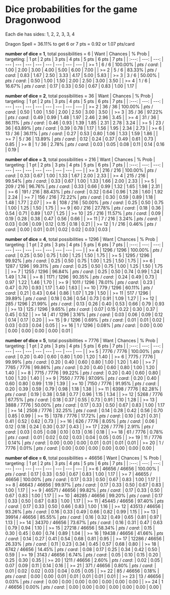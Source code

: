 # Dice probabilities for the game Dragonwood

Each die has sides: 1, 2, 2, 3, 3, 4

Dragon Spell = 36.11% to get 6 or 7 pts = 0.92 or 1.07 pts/card

**number of dice = 1**, total possibilities = 6
| Want | Chances | % Prob | targeting: | 1 pt | 2 pts | 3 pts | 4 pts | 5 pts | 6 pts | 7 pts |
| :---: | ---: | ---: | --- | --- | --- | --- | --- | --- | --- | --- |
| >= 1  | 6 / 6 | 100.00% | *pts* / *card*: | 1.00 | 2.00 | 3.00 | 4.00 | 5.00 | 6.00 | 7.00 |
| >= 2  | 5 / 6 | 83.33% | *pts* / *card*: | 0.83 | 1.67 | 2.50 | 3.33 | 4.17 | 5.00 | 5.83 |
| >= 3  | 3 / 6 | 50.00% | *pts* / *card*: | 0.50 | 1.00 | 1.50 | 2.00 | 2.50 | 3.00 | 3.50 |
| >= 4  | 1 / 6 | 16.67% | *pts* / *card*: | 0.17 | 0.33 | 0.50 | 0.67 | 0.83 | 1.00 | 1.17 |

**number of dice = 2**, total possibilities = 36
| Want | Chances | % Prob | targeting: | 1 pt | 2 pts | 3 pts | 4 pts | 5 pts | 6 pts | 7 pts |
| :---: | ---: | ---: | --- | --- | --- | --- | --- | --- | --- | --- |
| >= 2  | 36 / 36 | 100.00% | *pts* / *card*: | 0.50 | 1.00 | 1.50 | 2.00 | 2.50 | 3.00 | 3.50 |
| >= 3  | 35 / 36 | 97.22% | *pts* / *card*: | 0.49 | 0.99 | 1.48 | 1.97 | 2.46 | 2.96 | 3.45 |
| >= 4  | 31 / 36 | 86.11% | *pts* / *card*: | 0.46 | 0.93 | 1.39 | 1.85 | 2.31 | 2.78 | 3.24 |
| >= 5  | 23 / 36 | 63.89% | *pts* / *card*: | 0.39 | 0.78 | 1.17 | 1.56 | 1.95 | 2.34 | 2.73 |
| >= 6  | 13 / 36 | 36.11% | *pts* / *card*: | 0.27 | 0.53 | 0.80 | 1.06 | 1.33 | 1.59 | 1.86 |
| >= 7  |  5 / 36 | 13.89% | *pts* / *card*: | 0.12 | 0.24 | 0.37 | 0.49 | 0.61 | 0.73 | 0.85 |
| >= 8  |  1 / 36 | 2.78% | *pts* / *card*: | 0.03 | 0.05 | 0.08 | 0.11 | 0.14 | 0.16 | 0.19 |

**number of dice = 3**, total possibilities = 216
| Want | Chances | % Prob | targeting: | 1 pt | 2 pts | 3 pts | 4 pts | 5 pts | 6 pts | 7 pts |
| :---: | ---: | ---: | --- | --- | --- | --- | --- | --- | --- | --- |
| >= 3  | 216 / 216 | 100.00% | *pts* / *card*: | 0.33 | 0.67 | 1.00 | 1.33 | 1.67 | 2.00 | 2.33 |
| >= 4  | 215 / 216 | 99.54% | *pts* / *card*: | 0.33 | 0.67 | 1.00 | 1.33 | 1.66 | 2.00 | 2.33 |
| >= 5  | 209 / 216 | 96.76% | *pts* / *card*: | 0.33 | 0.66 | 0.99 | 1.32 | 1.65 | 1.98 | 2.31 |
| >= 6  | 191 / 216 | 88.43% | *pts* / *card*: | 0.32 | 0.64 | 0.96 | 1.28 | 1.60 | 1.92 | 2.24 |
| >= 7  | 156 / 216 | 72.22% | *pts* / *card*: | 0.30 | 0.59 | 0.89 | 1.18 | 1.48 | 1.77 | 2.07 |
| >= 8  | 108 / 216 | 50.00% | *pts* / *card*: | 0.25 | 0.50 | 0.75 | 1.00 | 1.25 | 1.50 | 1.75 |
| >= 9  |  60 / 216 | 27.78% | *pts* / *card*: | 0.18 | 0.36 | 0.54 | 0.71 | 0.89 | 1.07 | 1.25 |
| >= 10 |  25 / 216 | 11.57% | *pts* / *card*: | 0.09 | 0.19 | 0.28 | 0.38 | 0.47 | 0.56 | 0.66 |
| >= 11 |   7 / 216 | 3.24% | *pts* / *card*: | 0.03 | 0.06 | 0.09 | 0.12 | 0.15 | 0.18 | 0.21 |
| >= 12 |   1 / 216 | 0.46% | *pts* / *card*: | 0.00 | 0.01 | 0.01 | 0.02 | 0.02 | 0.03 | 0.03 |

**number of dice = 4**, total possibilities = 1296
| Want | Chances | % Prob | targeting: | 1 pt | 2 pts | 3 pts | 4 pts | 5 pts | 6 pts | 7 pts |
| :---: | ---: | ---: | --- | --- | --- | --- | --- | --- | --- | --- |
| >= 4  | 1296 / 1296 | 100.00% | *pts* / *card*: | 0.25 | 0.50 | 0.75 | 1.00 | 1.25 | 1.50 | 1.75 |
| >= 5  | 1295 / 1296 | 99.92% | *pts* / *card*: | 0.25 | 0.50 | 0.75 | 1.00 | 1.25 | 1.50 | 1.75 |
| >= 6  | 1287 / 1296 | 99.31% | *pts* / *card*: | 0.25 | 0.50 | 0.75 | 1.00 | 1.25 | 1.50 | 1.75 |
| >= 7  | 1255 / 1296 | 96.84% | *pts* / *card*: | 0.25 | 0.50 | 0.74 | 0.99 | 1.24 | 1.49 | 1.74 |
| >= 8  | 1171 / 1296 | 90.35% | *pts* / *card*: | 0.24 | 0.49 | 0.73 | 0.97 | 1.22 | 1.46 | 1.70 |
| >= 9  | 1011 / 1296 | 78.01% | *pts* / *card*: | 0.23 | 0.47 | 0.70 | 0.93 | 1.17 | 1.40 | 1.63 |
| >= 10 |  779 / 1296 | 60.11% | *pts* / *card*: | 0.21 | 0.43 | 0.64 | 0.86 | 1.07 | 1.29 | 1.50 |
| >= 11 |  517 / 1296 | 39.89% | *pts* / *card*: | 0.18 | 0.36 | 0.54 | 0.73 | 0.91 | 1.09 | 1.27 |
| >= 12 |  285 / 1296 | 21.99% | *pts* / *card*: | 0.13 | 0.26 | 0.40 | 0.53 | 0.66 | 0.79 | 0.93 |
| >= 13 |  125 / 1296 | 9.65% | *pts* / *card*: | 0.07 | 0.15 | 0.22 | 0.30 | 0.37 | 0.45 | 0.52 |
| >= 14 |   41 / 1296 | 3.16% | *pts* / *card*: | 0.03 | 0.06 | 0.09 | 0.12 | 0.14 | 0.17 | 0.20 |
| >= 15 |    9 / 1296 | 0.69% | *pts* / *card*: | 0.01 | 0.01 | 0.02 | 0.03 | 0.03 | 0.04 | 0.05 |
| >= 16 |    1 / 1296 | 0.08% | *pts* / *card*: | 0.00 | 0.00 | 0.00 | 0.00 | 0.00 | 0.00 | 0.01 |

**number of dice = 5**, total possibilities = 7776
| Want | Chances | % Prob | targeting: | 1 pt | 2 pts | 3 pts | 4 pts | 5 pts | 6 pts | 7 pts |
| :---: | ---: | ---: | --- | --- | --- | --- | --- | --- | --- | --- |
| >= 5  |  7776 / 7776 | 100.00% | *pts* / *card*: | 0.20 | 0.40 | 0.60 | 0.80 | 1.00 | 1.20 | 1.40 |
| >= 6  |  7775 / 7776 | 99.99% | *pts* / *card*: | 0.20 | 0.40 | 0.60 | 0.80 | 1.00 | 1.20 | 1.40 |
| >= 7  |  7765 / 7776 | 99.86% | *pts* / *card*: | 0.20 | 0.40 | 0.60 | 0.80 | 1.00 | 1.20 | 1.40 |
| >= 8  |  7715 / 7776 | 99.22% | *pts* / *card*: | 0.20 | 0.40 | 0.60 | 0.80 | 1.00 | 1.20 | 1.40 |
| >= 9  |  7550 / 7776 | 97.09% | *pts* / *card*: | 0.20 | 0.40 | 0.60 | 0.80 | 0.99 | 1.19 | 1.39 |
| >= 10 |  7150 / 7776 | 91.95% | *pts* / *card*: | 0.20 | 0.39 | 0.59 | 0.79 | 0.98 | 1.18 | 1.38 |
| >= 11 |  6398 / 7776 | 82.28% | *pts* / *card*: | 0.19 | 0.38 | 0.58 | 0.77 | 0.96 | 1.15 | 1.34 |
| >= 12 |  5268 / 7776 | 67.75% | *pts* / *card*: | 0.18 | 0.37 | 0.55 | 0.73 | 0.91 | 1.10 | 1.28 |
| >= 13 |  3888 / 7776 | 50.00% | *pts* / *card*: | 0.17 | 0.33 | 0.50 | 0.67 | 0.83 | 1.00 | 1.17 |
| >= 14 |  2508 / 7776 | 32.25% | *pts* / *card*: | 0.14 | 0.28 | 0.42 | 0.56 | 0.70 | 0.85 | 0.99 |
| >= 15 |  1378 / 7776 | 17.72% | *pts* / *card*: | 0.10 | 0.21 | 0.31 | 0.41 | 0.52 | 0.62 | 0.73 |
| >= 16 |   626 / 7776 | 8.05% | *pts* / *card*: | 0.06 | 0.12 | 0.18 | 0.24 | 0.30 | 0.37 | 0.43 |
| >= 17 |   226 / 7776 | 2.91% | *pts* / *card*: | 0.03 | 0.05 | 0.08 | 0.10 | 0.13 | 0.16 | 0.18 |
| >= 18 |    61 / 7776 | 0.78% | *pts* / *card*: | 0.01 | 0.02 | 0.02 | 0.03 | 0.04 | 0.05 | 0.05 |
| >= 19 |    11 / 7776 | 0.14% | *pts* / *card*: | 0.00 | 0.00 | 0.00 | 0.01 | 0.01 | 0.01 | 0.01 |
| >= 20 |     1 / 7776 | 0.01% | *pts* / *card*: | 0.00 | 0.00 | 0.00 | 0.00 | 0.00 | 0.00 | 0.00 |

**number of dice = 6**, total possibilities = 46656
| Want | Chances | % Prob | targeting: | 1 pt | 2 pts | 3 pts | 4 pts | 5 pts | 6 pts | 7 pts |
| :---: | ---: | ---: | --- | --- | --- | --- | --- | --- | --- | --- |
| >= 6  |  46656 / 46656 | 100.00% | *pts* / *card*: | 0.17 | 0.33 | 0.50 | 0.67 | 0.83 | 1.00 | 1.17 |
| >= 7  |  46655 / 46656 | 100.00% | *pts* / *card*: | 0.17 | 0.33 | 0.50 | 0.67 | 0.83 | 1.00 | 1.17 |
| >= 8  |  46643 / 46656 | 99.97% | *pts* / *card*: | 0.17 | 0.33 | 0.50 | 0.67 | 0.83 | 1.00 | 1.17 |
| >= 9  |  46571 / 46656 | 99.82% | *pts* / *card*: | 0.17 | 0.33 | 0.50 | 0.67 | 0.83 | 1.00 | 1.17 |
| >= 10 |  46285 / 46656 | 99.20% | *pts* / *card*: | 0.17 | 0.33 | 0.50 | 0.67 | 0.83 | 1.00 | 1.17 |
| >= 11 |  45445 / 46656 | 97.40% | *pts* / *card*: | 0.17 | 0.33 | 0.50 | 0.66 | 0.83 | 1.00 | 1.16 |
| >= 12 |  43513 / 46656 | 93.26% | *pts* / *card*: | 0.16 | 0.33 | 0.49 | 0.66 | 0.82 | 0.99 | 1.15 |
| >= 13 |  39914 / 46656 | 85.55% | *pts* / *card*: | 0.16 | 0.32 | 0.49 | 0.65 | 0.81 | 0.97 | 1.13 |
| >= 14 |  34370 / 46656 | 73.67% | *pts* / *card*: | 0.16 | 0.31 | 0.47 | 0.63 | 0.79 | 0.94 | 1.10 |
| >= 15 |  27218 / 46656 | 58.34% | *pts* / *card*: | 0.15 | 0.30 | 0.45 | 0.60 | 0.74 | 0.89 | 1.04 |
| >= 16 |  19438 / 46656 | 41.66% | *pts* / *card*: | 0.14 | 0.27 | 0.41 | 0.54 | 0.68 | 0.81 | 0.95 |
| >= 17 |  12286 / 46656 | 26.33% | *pts* / *card*: | 0.11 | 0.23 | 0.34 | 0.45 | 0.57 | 0.68 | 0.80 |
| >= 18 |   6742 / 46656 | 14.45% | *pts* / *card*: | 0.08 | 0.17 | 0.25 | 0.34 | 0.42 | 0.50 | 0.59 |
| >= 19 |   3143 / 46656 | 6.74% | *pts* / *card*: | 0.05 | 0.10 | 0.15 | 0.20 | 0.25 | 0.30 | 0.35 |
| >= 20 |   1211 / 46656 | 2.60% | *pts* / *card*: | 0.02 | 0.05 | 0.07 | 0.09 | 0.11 | 0.14 | 0.16 |
| >= 21 |    371 / 46656 | 0.80% | *pts* / *card*: | 0.01 | 0.02 | 0.02 | 0.03 | 0.04 | 0.05 | 0.05 |
| >= 22 |     85 / 46656 | 0.18% | *pts* / *card*: | 0.00 | 0.00 | 0.01 | 0.01 | 0.01 | 0.01 | 0.01 |
| >= 23 |     13 / 46656 | 0.03% | *pts* / *card*: | 0.00 | 0.00 | 0.00 | 0.00 | 0.00 | 0.00 | 0.00 |
| >= 24 |      1 / 46656 | 0.00% | *pts* / *card*: | 0.00 | 0.00 | 0.00 | 0.00 | 0.00 | 0.00 | 0.00 |
